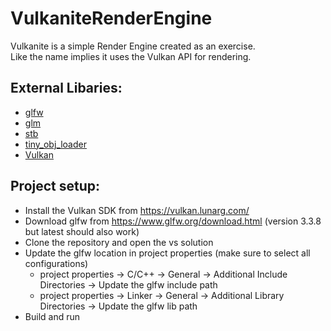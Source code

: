 # VulkaniteRenderEngine

Vulkanite is a simple Render Engine created as an exercise.   
Like the name implies it uses the Vulkan API for rendering. 

## External Libaries:
- [glfw](https://github.com/glfw/glfw)
- [glm](https://github.com/g-truc/glm)
- [stb](https://github.com/nothings/stb)
- [tiny_obj_loader](https://github.com/tinyobjloader/tinyobjloader)
- [Vulkan](https://www.vulkan.org/)

## Project setup:
- Install the Vulkan SDK from https://vulkan.lunarg.com/ 
- Download glfw from https://www.glfw.org/download.html (version 3.3.8 but latest should also work)
- Clone the repository and open the vs solution
- Update the glfw location in project properties (make sure to select all configurations)
  - project properties -> C/C++ -> General -> Additional Include Directories -> Update the glfw include path
  - project properties -> Linker -> General -> Additional Library Directories -> Update the glfw lib path
- Build and run 
